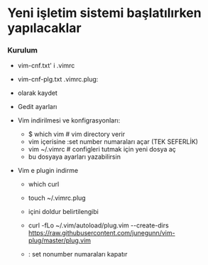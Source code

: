 # Yeni işletim sistemi başlatılırken yapılacaklar

### Kurulum

- vim-cnf.txt' i .vimrc
- vim-cnf-plg.txt .vimrc.plug:
- olarak kaydet

- Gedit ayarları
- Vim indirilmesi ve konfigrasyonları:
  - $ which vim # vim directory verir
  - vim içerisine :set number numaraları açar (TEK SEFERLİK)
  - vim ~/.vimrc # configleri tutmak için yeni dosya aç
  - bu dosyaya ayarları yazabilirsin
  
- Vim e plugin indirme
  - which curl
  - touch ~/.vimrc.plug
  - içini doldur belirtilengibi
  
  - curl -fLo ~/.vim/autoload/plug.vim --create-dirs https://raw.githubusercontent.com/junegunn/vim-plug/master/plug.vim
  
  - : set nonumber numaraları kapatır  
